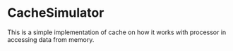 # CacheSimulator

This is a simple implementation of cache on how it works with processor in accessing data from memory. 
